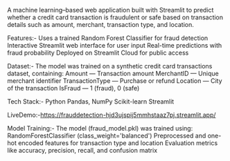 A machine learning–based web application built with Streamlit to predict whether a credit card transaction is fraudulent or safe based on transaction details such 
as amount, merchant, transaction type, and location.

Features:-
Uses a trained Random Forest Classifier for fraud detection
Interactive Streamlit web interface for user input
Real-time predictions with fraud probability
Deployed on Streamlit Cloud for public access

Dataset:-
The model was trained on a synthetic credit card transactions dataset, containing:
Amount — Transaction amount
MerchantID — Unique merchant identifier
TransactionType — Purchase or refund
Location — City of the transaction
IsFraud — 1 (fraud), 0 (safe) 

Tech Stack:-
Python
Pandas, NumPy
Scikit-learn
Streamlit

LiveDemo:-https://frauddetection-hjd3ujspij5mmhstaaz7pj.streamlit.app/

Model Training:-
The model (fraud_model.pkl) was trained using:
RandomForestClassifier (class_weight='balanced')
Preprocessed and one-hot encoded features for transaction type and location
Evaluation metrics like accuracy, precision, recall, and confusion matrix
